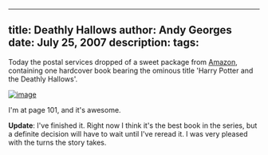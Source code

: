 -----
title:  Deathly Hallows
author: Andy Georges
date: July 25, 2007
description: 
tags: 
-----







Today the postal services dropped of a sweet package from
[Amazon](http://amazon.co.uk/), containing one hardcover book bearing
the ominous title 'Harry Potter and the Deathly Hallows'.


[![image](C1BBFC95-D137-4C27-91BA-161482F56662-1.jpg)](http://www.flickr.com/photos/itkovian/886595635/)


I'm at page 101, and it's awesome.


**Update**: I've finished it. Right now I think it's the best book in
the series, but a definite decision will have to wait until I've reread
it. I was very pleased with the turns the story takes.




